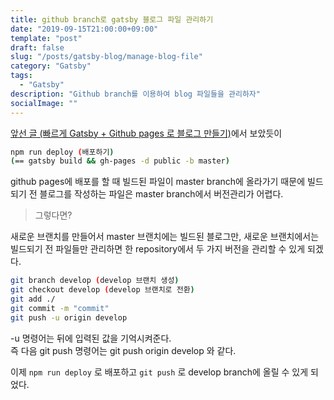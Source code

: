 ```yaml
---
title: github branch로 gatsby 블로그 파일 관리하기
date: "2019-09-15T21:00:00+09:00"
template: "post"
draft: false
slug: "/posts/gatsby-blog/manage-blog-file"
category: "Gatsby"
tags:
  - "Gatsby"
description: "Github branch를 이용하여 blog 파일들을 관리하자"
socialImage: ""
---
```


[앞선 글 (빠르게 Gatsby + Github pages 로 블로그 만들기)](/posts/gatsby-blog/make-gatsby-blog)에서 보았듯이  

```bash
npm run deploy (배포하기)
(== gatsby build && gh-pages -d public -b master)
```  

github pages에 배포를 할 때 빌드된 파일이 master branch에 올라가기 때문에 빌드되기 전 블로그를 작성하는 파일은 master branch에서 버전관리가 어렵다.  

> 그렇다면?  

새로운 브랜치를 만들어서 master 브랜치에는 빌드된 블로그만, 새로운 브랜치에서는 빌드되기 전 파일들만 관리하면 한 repository에서 두 가지 버전을 관리할 수 있게 되겠다.

```bash
git branch develop (develop 브랜치 생성)
git checkout develop (develop 브랜치로 전환)
git add ./
git commit -m "commit"
git push -u origin develop
```

-u 명령어는 뒤에 입력된 값을 기억시켜준다.  
즉 다음 git push 명령어는 git push origin develop 와 같다.

이제 `npm run deploy` 로 배포하고 `git push` 로 develop branch에 올릴 수 있게 되었다.